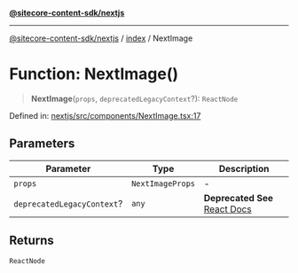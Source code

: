 [**@sitecore-content-sdk/nextjs**](../../README.md)

***

[@sitecore-content-sdk/nextjs](../../README.md) / [index](../README.md) / NextImage

# Function: NextImage()

> **NextImage**(`props`, `deprecatedLegacyContext`?): `ReactNode`

Defined in: [nextjs/src/components/NextImage.tsx:17](https://github.com/Sitecore/xmc-jss-dev/blob/7e7ce097833cac399aa150e6b63dca7210e4ee25/packages/nextjs/src/components/NextImage.tsx#L17)

## Parameters

| Parameter | Type | Description |
| ------ | ------ | ------ |
| `props` | `NextImageProps` | - |
| `deprecatedLegacyContext`? | `any` | **Deprecated** **See** [React Docs](https://legacy.reactjs.org/docs/legacy-context.html#referencing-context-in-lifecycle-methods) |

## Returns

`ReactNode`
